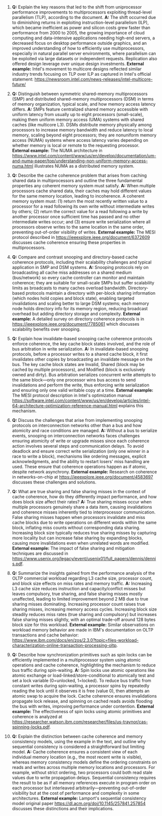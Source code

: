 1. **Q:** Explain the key reasons that led to the shift from uniprocessor performance improvements to multiprocessors exploiting thread-level parallelism (TLP), according to the document.
   **A:** The shift occurred due to diminishing returns in exploiting instruction-level parallelism (ILP), which became inefficient as power and silicon costs grew faster than performance from 2000 to 2005, the growing importance of cloud computing and data-intensive applications needing high-end servers, a decreased focus on desktop performance outside graphics, and an improved understanding of how to efficiently use multiprocessors, especially in natural parallel server environments, where parallelism can be exploited via large datasets or independent requests. Replication also offered design leverage over unique design investments.
   **External example:** Intel's movement to multicore designs reflected similar industry trends focusing on TLP over ILP as captured in Intel's official statement: https://newsroom.intel.com/news-releases/intel-multicore-future/

2. **Q:** Distinguish between symmetric shared-memory multiprocessors (SMP) and distributed shared-memory multiprocessors (DSM) in terms of memory organization, typical scale, and how memory access latency differs.
   **A:** SMPs feature centralized shared memory accessible with uniform latency from usually up to eight processors (small-scale), making them uniform memory access (UMA) systems with shared caches (like multicore L3). DSMs distribute memory physically among processors to increase memory bandwidth and reduce latency to local memory, scaling beyond eight processors; they are nonuniform memory access (NUMA) systems where access latency varies depending on whether memory is local or remote to the requesting processor.
   **External example:** The NUMA architecture in https://www.intel.com/content/www/us/en/develop/documentation/um-and-numa-paper/top/understanding-non-uniform-memory-access-numa.html illustrates NUMA as a distributed memory system.

3. **Q:** Describe the cache coherence problem that arises from caching shared data in multiprocessors and outline the three fundamental properties any coherent memory system must satisfy.
   **A:** When multiple processors cache shared data, their caches may hold different values for the same memory location, leading to incoherence. A coherent memory system must: (1) return the most recently written value to a processor for a read following its own write without intermediate writes by others; (2) return the correct value for a read following a write by another processor once sufficient time has passed and no other intermediate writes occur; and (3) ensure write serialization where all processors observe writes to the same location in the same order, preventing out-of-order visibility of writes.
   **External example:** The MESI protocol described in https://ieeexplore.ieee.org/document/6372609 discusses cache coherence ensuring these properties in multiprocessors.

4. **Q:** Compare and contrast snooping and directory-based cache coherence protocols, including their scalability challenges and typical application in SMP and DSM systems.
   **A:** Snooping protocols rely on broadcasting all cache miss addresses on a shared medium (bus/network) so every cache controller can monitor and maintain coherence; they are suitable for small-scale SMPs but suffer scalability limits as broadcasts to many caches overload bandwidth. Directory-based protocols maintain a directory with per-block sharing information (which nodes hold copies and block state), enabling targeted invalidations and scaling better to large DSM systems; each memory node holds directory info for its memory region, reducing broadcast overhead but adding directory storage and complexity.
   **External example:** A detailed survey on directory coherence protocols is in https://ieeexplore.ieee.org/document/7785061 which discusses scalability benefits over snooping.

5. **Q:** Explain how invalidate-based snooping cache coherence protocols enforce coherence, the key cache block states involved, and the role of bus arbitration in write serialization.
   **A:** In invalidate-based snooping protocols, before a processor writes to a shared cache block, it first invalidates other copies by broadcasting an invalidate message on the bus. The key cache block states are Invalid, Shared (block may be cached by multiple processors), and Modified (block is exclusively owned and dirty). Bus arbitration serializes concurrent write attempts to the same block—only one processor wins bus access to send invalidations and perform the write, thus enforcing write serialization and ensuring only one valid writable copy at a time.
   **External example:** The MESI protocol description in Intel's optimization manual https://software.intel.com/content/www/us/en/develop/articles/intel-64-architecture-optimization-reference-manual.html explains this mechanism.

6. **Q:** Discuss the challenges that arise from implementing snooping protocols on interconnection networks other than a bus and how atomicity and race conditions are managed.
   **A:** Without a bus to serialize events, snooping on interconnection networks faces challenges ensuring atomicity of write or upgrade misses since each coherence action involves several steps and communication delays. To avoid deadlock and ensure correct write serialization (only one winner in a race to write a block), mechanisms like ordering messages, explicit acknowledgments, and the ability to restart losers' miss handling are used. These ensure that coherence operations happen as if atomic, despite network asynchrony.
   **External example:** Research on coherence in networks-on-chip at https://ieeexplore.ieee.org/document/4583697 discusses these challenges and solutions.

7. **Q:** What are true sharing and false sharing misses in the context of cache coherence, how do they differently impact performance, and how does block size affect their rates?
   **A:** True sharing misses occur when multiple processors genuinely share a data item, causing invalidations and coherence misses inherently tied to interprocessor communication. False sharing misses happen when processors invalidate and miss cache blocks due to write operations on different words within the same block, inflating miss counts without corresponding data sharing. Increasing block size typically reduces true sharing misses by capturing more locality but can increase false sharing by expanding blocks, causing more invalidations even when unrelated words are modified.
   **External example:** The impact of false sharing and mitigation techniques are discussed in https://www.usenix.org/legacy/event/usenix01/full_papers/dennis/dennis.pdf.

8. **Q:** Summarize the insights gained from the performance analysis of the OLTP commercial workload regarding L3 cache size, processor count, and block size effects on miss rates and memory traffic.
   **A:** Increasing L3 cache size reduces instruction and capacity/conflict misses but leaves compulsory, true sharing, and false sharing misses mostly unaffected, leading to limited improvement beyond 2 MB due to true sharing misses dominating. Increasing processor count raises true sharing misses, increasing memory access cycles. Increasing block size steadily reduces miss rates (true sharing and compulsory) but increases false sharing misses slightly, with an optimal trade-off around 128 bytes block size for this workload.
   **External example:** Similar observations on workload memory behavior are made in IBM's documentation on OLTP transactions and cache behavior: https://www.ibm.com/docs/en/zos/2.3.0?topic=files-workload-characterization-online-transaction-processing-oltp.

9. **Q:** Describe how synchronization primitives such as spin locks can be efficiently implemented in a multiprocessor system using atomic operations and cache coherence, highlighting the mechanism to reduce bus traffic during spin-waiting.
   **A:** Spin locks use atomic operations like atomic exchange or load-linked/store-conditional to atomically test and set a lock variable (0=unlocked, 1=locked). To reduce bus traffic from constant writes during spin-waiting, a processor spins by repeatedly reading the lock until it observes it is free (value 0), then attempts an atomic swap to acquire the lock. Cache coherence ensures invalidations propagate lock release, and spinning on cached reads avoids flooding the bus with writes, improving performance under contention.
   **External example:** The effectiveness of spin locks using atomic primitives and coherence is analyzed at https://researcher.watson.ibm.com/researcher/files/us-traynor/cas-spinning-locks.pdf.

10. **Q:** Explain the distinction between cache coherence and memory consistency models, using the example in the text, and outline why sequential consistency is considered a straightforward but limiting model.
    **A:** Cache coherence ensures a consistent view of each individual memory location (e.g., the most recent write is visible), whereas memory consistency models define the ordering constraints on reads and writes across multiple memory locations and processors. For example, without strict ordering, two processors could both read stale values due to write propagation delays. Sequential consistency requires the result to be as if all memory references execute in program order on each processor but interleaved arbitrarily—preventing out-of-order visibility but at the cost of performance and complexity in some architectures.
    **External example:** Lamport's sequential consistency model original paper https://dl.acm.org/doi/10.1145/257841.257854 discusses these distinctions and their implications.
